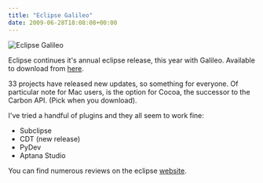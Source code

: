 ```yaml
---
title: "Eclipse Galileo"
date: 2009-06-28T18:08:08+00:00
---
```


![Eclipse Galileo](/img/eclipse_is_here.png)

Eclipse continues it's annual eclipse release, this year with Galileo. Available
to download from [here](http://www.eclipse.org/downloads/).  
  
33 projects have released new updates, so something for everyone. Of
particular note for Mac users, is the option for Cocoa, the successor to
the Carbon API. (Pick when you download).  

I've tried a handful of plugins and they all seem to work fine:

-   Subclipse
-   CDT (new release)
-   PyDev
-   Aptana Studio

You can find numerous reviews on the eclipse
[website](http://www.eclipse.org/galileo/blogathon/reviews.php).